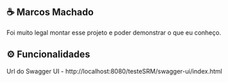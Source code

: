 ## ☕ Marcos Machado

Foi muito legal montar esse projeto e poder demonstrar o que eu conheço.


## ⚙ Funcionalidades

Url do Swagger UI - http://localhost:8080/testeSRM/swagger-ui/index.html

